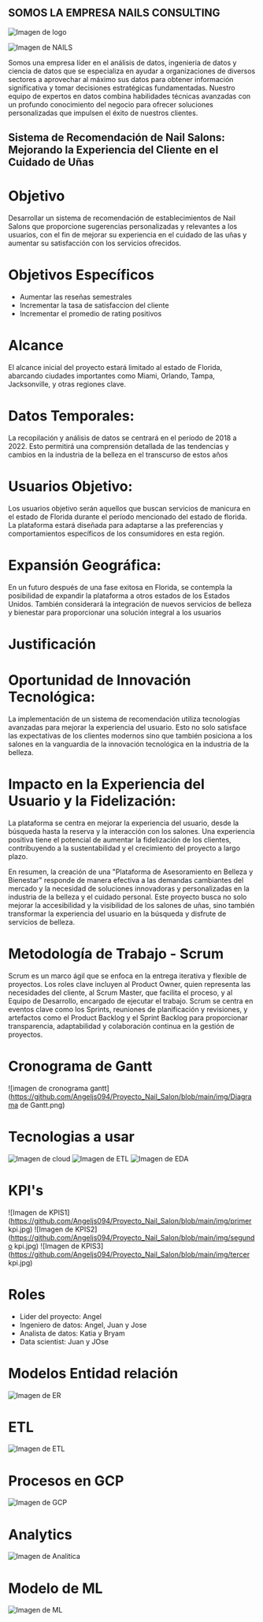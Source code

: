 ## SOMOS LA EMPRESA NAILS CONSULTING 

![Imagen de logo](https://github.com/Angeljs094/Proyecto_Nail_Salon/blob/main/img/logo.jpeg)

![Imagen de NAILS](https://github.com/Angeljs094/Proyecto_Nail_Salon/blob/main/img/nails.jfif)

Somos una empresa líder en el análisis de datos, ingenieria de datos y ciencia de datos que se especializa en ayudar a organizaciones de diversos sectores a aprovechar al máximo sus datos para obtener información significativa y tomar decisiones estratégicas fundamentadas. Nuestro equipo de expertos en datos combina habilidades técnicas avanzadas con un profundo conocimiento del negocio para ofrecer soluciones personalizadas que impulsen el éxito de nuestros clientes.

## Sistema de Recomendación de Nail Salons: Mejorando la Experiencia del Cliente en el Cuidado de Uñas

# Objetivo 

Desarrollar un sistema de recomendación de establecimientos de Nail Salons que proporcione sugerencias personalizadas y relevantes a los usuarios, con el fin de mejorar su experiencia en el cuidado de las uñas y aumentar su satisfacción con los servicios ofrecidos.

# Objetivos Específicos

* Aumentar las reseñas semestrales 
* Incrementar la tasa de satisfaccion del cliente 
* Incrementar el promedio de rating positivos 

# Alcance 
El alcance inicial del proyecto estará limitado al estado de Florida, abarcando ciudades importantes como Miami, Orlando, Tampa, Jacksonville, y otras regiones clave.
# Datos Temporales:
La recopilación y análisis de datos se centrará en el período de 2018 a 2022. Esto permitirá una comprensión detallada de las tendencias y cambios en la industria de la belleza en el transcurso de estos años
# Usuarios Objetivo:
 Los usuarios objetivo serán aquellos que buscan servicios de manicura en el estado de Florida durante el período mencionado del estado de florida. La plataforma estará diseñada para adaptarse a las preferencias y comportamientos específicos de los consumidores en esta región.
# Expansión Geográfica:
En un futuro después de una fase exitosa en Florida, se contempla la posibilidad de expandir la plataforma a otros estados de los Estados Unidos. También considerará la integración de nuevos servicios de belleza y bienestar para proporcionar una solución integral a los usuarios

# Justificación 
# Oportunidad de Innovación Tecnológica:
 La implementación de un sistema de recomendación utiliza tecnologías avanzadas para mejorar la experiencia del usuario. Esto no solo satisface las expectativas de los clientes modernos sino que también posiciona a los salones en la vanguardia de la innovación tecnológica en la industria de la belleza.
# Impacto en la Experiencia del Usuario y la Fidelización:
 La plataforma se centra en mejorar la experiencia del usuario, desde la búsqueda hasta la reserva y la interacción con los salones. Una experiencia positiva tiene el potencial de aumentar la fidelización de los clientes, contribuyendo a la sustentabilidad y el crecimiento del proyecto a largo plazo.

En resumen, la creación de una "Plataforma de Asesoramiento en Belleza y Bienestar" responde de manera efectiva a las demandas cambiantes del mercado y la necesidad de soluciones innovadoras y personalizadas en la industria de la belleza y el cuidado personal. Este proyecto busca no solo mejorar la accesibilidad y la visibilidad de los salones de uñas, sino también transformar la experiencia del usuario en la búsqueda y disfrute de servicios de belleza.

# Metodología de Trabajo - Scrum
Scrum es un marco ágil que se enfoca en la entrega iterativa y flexible de proyectos. Los roles clave incluyen al Product Owner, quien representa las necesidades del cliente, al Scrum Master, que facilita el proceso, y al Equipo de Desarrollo, encargado de ejecutar el trabajo. Scrum se centra en eventos clave como los Sprints, reuniones de planificación y revisiones, y artefactos como el Product Backlog y el Sprint Backlog para proporcionar transparencia, adaptabilidad y colaboración continua en la gestión de proyectos.

# Cronograma de Gantt 
![imagen de cronograma gantt](https://github.com/Angeljs094/Proyecto_Nail_Salon/blob/main/img/Diagrama de Gantt.png)

# Tecnologias a usar 
![Imagen de cloud](https://github.com/Angeljs094/Proyecto_Nail_Salon/blob/main/img/cloud.jpg)
![Imagen de ETL](https://github.com/Angeljs094/Proyecto_Nail_Salon/blob/main/img/ETL.jpg)
![Imagen de EDA](https://github.com/Angeljs094/Proyecto_Nail_Salon/blob/main/img/EDA.jpg)

# KPI's
![Imagen de KPIS1](https://github.com/Angeljs094/Proyecto_Nail_Salon/blob/main/img/primer kpi.jpg)
![Imagen de KPIS2](https://github.com/Angeljs094/Proyecto_Nail_Salon/blob/main/img/segundo kpi.jpg)
![Imagen de KPIS3](https://github.com/Angeljs094/Proyecto_Nail_Salon/blob/main/img/tercer kpi.jpg)

# Roles 
* Lider del proyecto: Angel 
* Ingeniero de datos: Angel, Juan y Jose 
* Analista de datos: Katia y Bryam 
* Data scientist: Juan y JOse 

# Modelos Entidad relación 
![Imagen de ER](https://github.com/Angeljs094/Proyecto_Nail_Salon/tree/main/img/ER.png)

# ETL
![Imagen de ETL](https://github.com/Angeljs094/Proyecto_Nail_Salon/tree/main/img/ETL2.jpg)

# Procesos en GCP
![Imagen de GCP](https://github.com/Angeljs094/Proyecto_Nail_Salon/tree/main/img/cloud_gcp.jpg)

# Analytics
![Imagen de Analitica](https://github.com/Angeljs094/Proyecto_Nail_Salon/tree/main/img/analisis.jpg)

# Modelo de ML 
![Imagen de ML](https://github.com/Angeljs094/Proyecto_Nail_Salon/tree/main/img/ML.jpg)